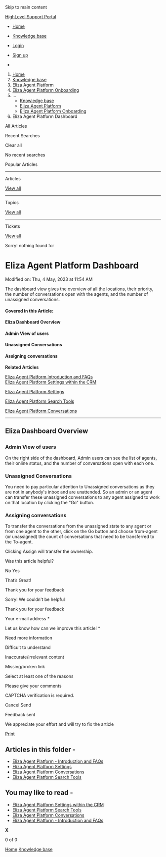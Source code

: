 Skip to main content

[ HighLevel Support Portal ](https://help.gohighlevel.com)

  * [ Home ](/support/home)
  * [ Knowledge base ](/support/solutions)

  * [Login](/support/login)
  * [Sign up](/support/signup)
  * 

  1. [Home](/support/home)
  2. [Knowledge base](/support/solutions)
  3. [Eliza Agent Platform](/support/solutions/48000456231)
  4. [Eliza Agent Platform Onboarding](/support/solutions/folders/48000690746)
  5. ... 
     * [Knowledge base](/support/solutions)
     * [Eliza Agent Platform](/support/solutions/48000456231)
     * [Eliza Agent Platform Onboarding](/support/solutions/folders/48000690746)
  6. Eliza Agent Platform Dashboard

All  Articles 

Recent Searches

Clear all

No recent searches

Popular Articles

* * *

Articles

[View all](/support/search/solutions)

* * *

Topics

[View all](/support/search/topics)

* * *

Tickets

[View all](/support/search/tickets)

Sorry! nothing found for   

# Eliza Agent Platform Dashboard

Modified on: Thu, 4 May, 2023 at 11:54 AM

The dashboard view gives the overview of all the locations, their priority, the number of conversations open with the agents, and the number of unassigned conversations.

#### **Covered in this Article:**

#### **Eliza Dashboard Overview**

#### Admin View of users

#### Unassigned Conversations

#### Assigning conversations

**Related Articles**

**[](https://help.gohighlevel.com/support/solutions/articles/48001236572-eliza-agent-platform-introduction-and-faqs)**[](https://help.gohighlevel.com/support/solutions/articles/48001236572-eliza-agent-platform-introduction-and-faqs)[Eliza Agent Platform Introduction and FAQs](https://help.gohighlevel.com/support/solutions/articles/48001236572-eliza-agent-platform-introduction-and-faqs)[](https://help.gohighlevel.com/support/solutions/articles/48001236572-eliza-agent-platform-introduction-and-faqs)**[](https://help.gohighlevel.com/support/solutions/articles/48001236572-eliza-agent-platform-introduction-and-faqs)**  
[Eliza Agent Platform Settings within the CRM](https://help.gohighlevel.com/support/solutions/articles/48001236605-eliza-agent-platform-settings-within-the-crm)

[Eliza Agent Platform Settings](https://help.gohighlevel.com/support/solutions/articles/48001236575-eliza-agent-platform-settings)

[Eliza Agent Platform Search Tools](https://help.gohighlevel.com/support/solutions/articles/48001236599-eliza-agent-platform-search-tools)

[Eliza Agent Platform Conversations](https://help.gohighlevel.com/support/solutions/articles/48001236598-eliza-agent-platform-conversations)

* * *

## **Eliza Dashboard Overview**  

##   

### **Admin View of users**

On the right side of the dashboard, Admin users can see the list of agents, their online status, and the number of conversations open with each one.

### **Unassigned Conversations**

You need to pay particular attention to Unassigned conversations as they are not in anybody's inbox and are unattended. So an admin or an agent can transfer these unassigned conversations to any agent assigned to work on that location by clicking the "Go" button. 

### **Assigning conversations**

To transfer the conversations from the unassigned state to any agent or from one agent to the other, click on the Go button and choose from-agent (or unassigned) the count of conversations that need to be transferred to the To-agent. 

Clicking Assign will transfer the ownership.

Was this article helpful?

No  Yes 

That’s Great!

Thank you for your feedback

Sorry! We couldn't be helpful

Thank you for your feedback

Your e-mail address *

Let us know how can we improve this article! *

Need more information 

Difficult to understand 

Inaccurate/irrelevant content 

Missing/broken link 

Select at least one of the reasons 

Please give your comments 

CAPTCHA verification is required. 

Cancel  Send 

Feedback sent

We appreciate your effort and will try to fix the article

[Print](javascript:print\(\))

## Articles in this folder -

  * [Eliza Agent Platform - Introduction and FAQs](/support/solutions/articles/48001236572-eliza-agent-platform-introduction-and-faqs)
  * [Eliza Agent Platform Settings](/support/solutions/articles/48001236575-eliza-agent-platform-settings)
  * [Eliza Agent Platform Conversations](/support/solutions/articles/48001236598-eliza-agent-platform-conversations)
  * [Eliza Agent Platform Search Tools](/support/solutions/articles/48001236599-eliza-agent-platform-search-tools)

## You may like to read -

  * [Eliza Agent Platform Settings within the CRM](/support/solutions/articles/48001236605-eliza-agent-platform-settings-within-the-crm)
  * [Eliza Agent Platform Search Tools](/support/solutions/articles/48001236599-eliza-agent-platform-search-tools)
  * [Eliza Agent Platform Conversations](/support/solutions/articles/48001236598-eliza-agent-platform-conversations)
  * [Eliza Agent Platform - Introduction and FAQs](/support/solutions/articles/48001236572-eliza-agent-platform-introduction-and-faqs)

**X**

0 of 0 []()

[Home](/support/home) [Knowledge base](/support/solutions)
